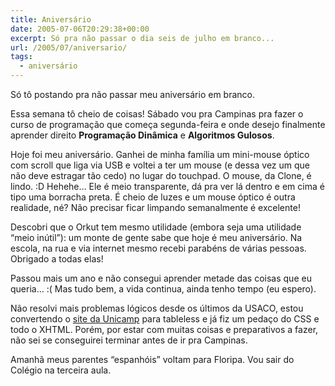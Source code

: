 ```yaml
---
title: Aniversário
date: 2005-07-06T20:29:38+00:00
excerpt: Só pra não passar o dia seis de julho em branco...
url: /2005/07/aniversario/
tags:
  - aniversário
---
```


Só tô postando pra não passar meu aniversário em branco.

Essa semana tô cheio de coisas! Sábado vou pra Campinas pra fazer o curso de programação que começa segunda-feira e onde desejo finalmente aprender direito **Programação Dinâmica** e **Algoritmos Gulosos**.

Hoje foi meu aniversário. Ganhei de minha família um mini-mouse óptico com scroll que liga via USB e voltei a ter um mouse (e dessa vez um que não deve estragar tão cedo) no lugar do touchpad. O mouse, da Clone, é lindo. :D Hehehe… Ele é meio transparente, dá pra ver lá dentro e em cima é tipo uma borracha preta. É cheio de luzes e um mouse óptico é outra realidade, né? Não precisar ficar limpando semanalmente é excelente!

Descobri que o Orkut tem mesmo utilidade (embora seja uma utilidade “meio inútil”): um monte de gente sabe que hoje é meu aniversário. Na escola, na rua e via internet mesmo recebi parabéns de várias pessoas. Obrigado a todas elas!

Passou mais um ano e não consegui aprender metade das coisas que eu queria… :( Mas tudo bem, a vida continua, ainda tenho tempo (eu espero).

Não resolvi mais problemas lógicos desde os últimos da USACO, estou convertendo o [site da Unicamp][1] para tableless e já fiz um pedaço do CSS e todo o XHTML. Porém, por estar com muitas coisas e preparativos a fazer, não sei se conseguirei terminar antes de ir pra Campinas.

Amanhã meus parentes “espanhóis” voltam para Floripa. Vou sair do Colégio na terceira aula.

[1]: http://www.unicamp.br
